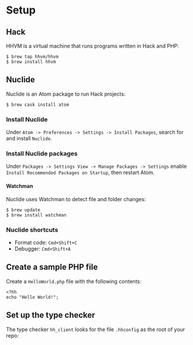 
# Setup

## Hack

HHVM is a virtual machine that runs programs written in Hack and PHP:

    $ brew tap hhvm/hhvm
    $ brew install hhvm

## Nuclide

Nuclide is an Atom package to run Hack projects:

    $ brew cask install atom

### Install Nuclide

Under `Atom -> Preferences -> Settings -> Install Packages`, search for and install `Nuclide`.

### Install Nuclide packages

Under `Packages -> Settings View -> Manage Packages -> Settings` enable `Install Recommended Packages on Startup`, then restart Atom.

#### Watchman

Nuclide uses Watchman to detect file and folder changes:

    $ brew update
    $ brew install watchman

### Nuclide shortcuts

* Format code: `Cmd+Shift+C`
* Debugger: `Cmd+Shift+A`

## Create a sample PHP file

Create a `HelloWorld.php` file with the following contents:

```
<?hh
echo "Hello World!";
```

## Set up the type checker

The type checker `hh_client` looks for the file `.hhconfig` as the root of your repo:
